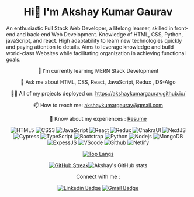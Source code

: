 <h1 align="center">Hi👋 I'm Akshay Kumar Gaurav</h1>
 
An enthusiastic Full Stack Web Developer, a lifelong learner, skilled in front-end and back-end Web Development. Knowledge of HTML, CSS, Python, javaScript, and react. High adaptability to learn new technologies quickly and paying attention to details. Aims to leverage knowledge and build world-class Websites while facilitating organization in achieving functional goals.
  

<div align="center">
 <p>🌱 I’m currently learning MERN Stack Development</p>
 <p>💬 Ask me about HTML, CSS, React, JavaScript, Redux , DS-Algo</p>
 <p>👨‍💻 All of my projects deployed on: <a href="https://akshaykumargaurav.github.io/">https://akshaykumargaurav.github.io/</a></p>
 <p>📫 How to reach me: <a href="akshaykumargaurav@gmail.com">akshaykumargaurav@gmail.com</a></p>
 <p>📄 Know about my experiences : <a href="https://drive.google.com/file/d/1ekChql2uokFwbp5jUYriDAvMOYX1Orm-/view?usp=share_link">Resume</a></p>
</div>

<div align="center">
 
![HTML5](https://img.shields.io/badge/-HTML5-E34F26?style=flat-square&logo=html5&logoColor=white)
![CSS3](https://img.shields.io/badge/-CSS3-1572B6?style=flat-square&logo=css3)
![JavaScript](https://img.shields.io/badge/-JavaScript-black?style=flat-square&logo=javascript)
![React](https://img.shields.io/badge/-React-black?style=flat-square&logo=react)
![Redux](https://img.shields.io/badge/-Redux-black?style=flat-square&logo=Redux)
![ChakraUI](https://img.shields.io/badge/-ChakraUI-00599C?style=flat-square&logo=ChakraUI)
![NextJS](https://img.shields.io/badge/-NextJS-E10098?style=flat-square&logo=nextJS)
![Cypress](https://img.shields.io/badge/-Cypress-311C87?style=flat-square&logo=apollo-cypress)
![TypeScript](https://img.shields.io/badge/-TypeScript-007ACC?style=flat-square&logo=typescript)
![Bootstrap](https://img.shields.io/badge/-Bootstrap-563D7C?style=flat-square&logo=bootstrap)
![Python](https://img.shields.io/badge/-Python-black?style=flat-square&logo=Python)
![Nodejs](https://img.shields.io/badge/-Nodejs-black?style=flat-square&logo=Node.js)
![MongoDB](https://img.shields.io/badge/-MongoDB-black?style=flat-square&logo=mongodb)
![ExpessJS](https://img.shields.io/badge/-ExpessJS-black?style=flat-square&logo=expressJS)
![VScode](https://img.shields.io/badge/-VScode-336791?style=flat-square&logo=VScode)
![Github](https://img.shields.io/badge/-Github-black?style=flat-square&logo=Github)
![Netlify](https://img.shields.io/badge/-Netlify-430098?style=flat-square&logo=Netlify)
 
<div/>
 <div align="center">
 
[![Top Langs](https://github-readme-stats.vercel.app/api/top-langs/?username=AkshayKumarGaurav&layout=compact)](https://github.com/AkshayKumarGaurav/github-readme-stats)
 
[![GitHub Streak](https://github-readme-streak-stats.herokuapp.com?user=AkshayKumarGaurav&theme=highcontrast&ring=38EBDA)](https://git.io/streak-stats)![Akshay's GitHub stats](https://github-readme-stats.vercel.app/api?username=AkshayKumarGaurav&show_icons=true&theme=radical)

 
 
<div/>


 

 
Connect with me :
 
 [![Linkedin Badge](https://img.shields.io/badge/-LinkedIn-blue?style=flat-square&logo=Linkedin&logoColor=white&link=https://www.linkedin.com/in/akshay-gaurav-6137a0236?original_referer=https%3A%2F%2Fwww.google.com%2F)](https://www.linkedin.com/in/akshay-gaurav-6137a0236?original_referer=https%3A%2F%2Fwww.google.com%2F)  [![Gmail Badge](https://img.shields.io/badge/-GMAIL-c14438?style=flat-square&logo=Gmail&logoColor=white&link=mailto:akshaykumargaurav@gmail.com)](mailto:akshaykumargaurav@gmail.com)

